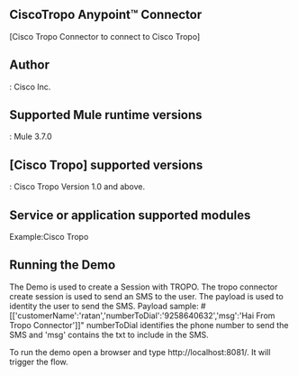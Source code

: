﻿## CiscoTropo Anypoint™ Connector


[Cisco Tropo Connector to connect to Cisco Tropo]

## Author
: 
Cisco Inc.

## Supported Mule runtime versions
:
Mule 3.7.0

## [Cisco Tropo] supported versions
:
Cisco Tropo Version 1.0 and above.

## Service or application supported modules
Example:Cisco Tropo

## Running the Demo

The Demo is used to create a Session with TROPO. The tropo connector create session is used to send an SMS to the user.
The payload is used to identity the user to send the SMS. 
Payload sample: #[['customerName':'ratan','numberToDial':'9258640632','msg':'Hai From Tropo Connector']]"
numberToDial identifies the phone number to send the SMS and 'msg' contains the txt to include in the SMS. 

To run the demo open a browser and type http://localhost:8081/. It will trigger the flow.

